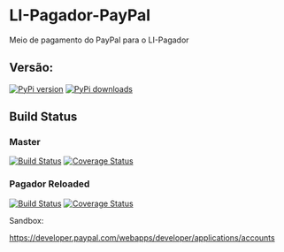 LI-Pagador-PayPal
=================

Meio de pagamento do PayPal para o LI-Pagador


## Versão:

[![PyPi version](https://pypip.in/version/li-pagador-paypal/badge.svg?text=versão)](https://pypi.python.org/pypi/li-pagador-paypal)
[![PyPi downloads](https://pypip.in/download/li-pagador-paypal/badge.svg)](https://pypi.python.org/pypi/li-pagador-paypal)


## Build Status

### Master

[![Build Status](https://travis-ci.org/lojaintegrada/LI-Pagador-PayPal.svg?branch=master)](https://travis-ci.org/lojaintegrada/LI-Pagador-PayPal)
[![Coverage Status](https://coveralls.io/repos/lojaintegrada/LI-Pagador-PayPal/badge.svg?branch=master)](https://coveralls.io/r/lojaintegrada/LI-Pagador-PayPal?branch=master)

### Pagador Reloaded

[![Build Status](https://travis-ci.org/lojaintegrada/LI-Pagador-PayPal.svg?branch=pagador-reloaded)](https://travis-ci.org/lojaintegrada/LI-Pagador-PayPal)
[![Coverage Status](https://coveralls.io/repos/lojaintegrada/LI-Pagador-PayPal/badge.svg?branch=pagador-reloaded)](https://coveralls.io/r/lojaintegrada/LI-Pagador-PayPal?branch=pagador-reloaded)



Sandbox:

https://developer.paypal.com/webapps/developer/applications/accounts